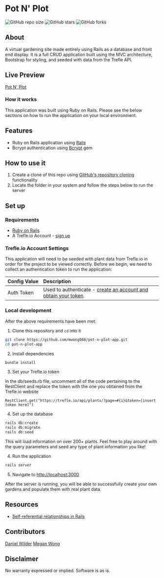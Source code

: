 # Pot N' Plot

![GitHub repo size](https://img.shields.io/github/repo-size/mwong068/pot-n-plot-app)
![GitHub stars](https://img.shields.io/github/stars/mwong068/pot-n-plot-app)
![GitHub forks](https://img.shields.io/github/forks/mwong068/pot-n-plot-app)

## About

A virtual gardening site made entirely using Rails as a database and front end display. It is a full CRUD application built using the MVC architecture, Bootstrap for styling, and seeded with data from the Trefle API.

## Live Preview

[Pot N' Plot](http://pot-n-plot.herokuapp.com/)


### How it works

This application was built using Ruby on Rails. Please see the below sections on how to run the application on your local environment.


## Features

- Ruby on Rails application using [Rails](https://rubyonrails.org/)
- Bcrypt authentication using [Bcrypt](https://www.rubydoc.info/gems/bcrypt-ruby/3.1.5) gem

## How to use it

1. Create a clone of this repo using [GitHub's repository cloning](https://help.github.com/en/github/creating-cloning-and-archiving-repositories/cloning-a-repository-from-github) functionality
2. Locate the folder in your system and follow the steps below to run the server

## Set up

### Requirements

- [Ruby on Rails](https://rubyonrails.org/)
- A Trefle.io Account - [sign up](https://trefle.io/)

### Trefle.io Account Settings

This application will need to be seeded with plant data from Trefle.io in order for the project to be viewed correctly. Before we begin, we need to collect an authentication token to run the application:

| Config&nbsp;Value | Description                                                                                                                                                  |
| :---------------- | :----------------------------------------------------------------------------------------------------------------------------------------------------------- |
| Auth&nbsp;Token   | Used to authenticate - [create an account and obtain your token](https://trefle.io/registrations/new).                                                         |

### Local development

After the above requirements have been met:

1. Clone this repository and `cd` into it

```bash
git clone https://github.com/mwong068/pot-n-plot-app.git
cd pot-n-plot-app
```

2. Install dependencies

```bash
bundle install
```

3. Set your Trefle.io token

In the db/seeds.rb file, uncomment all of the code pertaining to the RestClient
and replace the token with the one you obtained from the Trefle.io website

```
RestClient.get("https://trefle.io/api/plants/?page=#{i}&token=[insert token here]")
```

4. Set up the database

```bash
rails db:create
rails db:migrate
rails db:seed
```

This will load information on over 200+ plants. Feel free to play around with the query parameters and seed any type of plant information you like!

4. Run the application

```bash
rails server
```

5. Navigate to [http://localhost:3000](http://localhost:3000)

After the server is running, you will be able to successfully create your own gardens and populate them with real plant data.
                                                       

## Resources

- [Self-referential relationships in Rails](https://medium.com/@miss.leslie.hsu/001-mutual-friendships-on-your-app-in-4-easy-steps-55cb27622585)

## Contributors

[Daniel Wilder](https://github.com/dauncy)
[Megan Wong](https://github.com/mwong068)


## Disclaimer

No warranty expressed or implied. Software is as is.